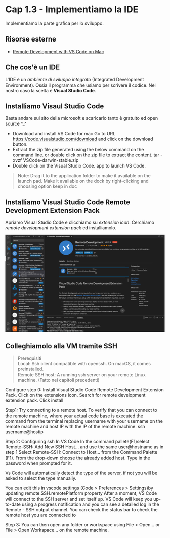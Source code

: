# <a name="top"></a> Cap 1.3 - Implementiamo la IDE

Implementiamo la parte grafica per lo sviluppo.


## Risorse esterne

- [Remote Development with VS Code on Mac](https://medium.com/macoclock/remote-development-with-vscode-on-mac-in-simple-5-steps-6ae100938d67)



## Che cos'è un IDE

L'IDE è un *ambiente di sviluppo integrato* (Integrated Development Environment). Ossia il programma che usiamo per scrivere il codice. Nel nostro caso la scelta è **Visual Studio Code**.


## Installiamo Visaul Studio Code

Basta andare sul sito della microsoft e scaricarlo tanto è gratuito ed open source ^_^

- Download and install VS Code for mac
    Go to URL https://code.visualstudio.com/download and click on the download button.
- Extract the zip file generated using the below command on the command line. or double click on the zip file to extract the content.
    tar -xvzf VSCode-darwin-stable.zip
- Double click on the Visual Studio Code. app to launch VS Code.

> Note: Drag it to the application folder to make it available on the launch pad. Make it available on the dock by right-clicking and choosing option keep in doc



## Installiamo Visual Studio Code Remote Development Extension Pack

Apriamo Visual Studio Code e clicchiamo su *extension icon*. Cerchiamo *remote development extension pack* ed installiamolo.

![fig01](https://github.com/flaviobordonidev/leanpubabrandnewcms/blob/master/01-base/01-new_app_with_ubuntu_multipass/03_01-install_remote_development_pack.png)



## Colleghiamolo alla VM tramite SSH

> Prerequisiti <br/>
> Local: Ssh client compatible with openssh. On macOS, it comes preinstalled. <br/>
> Remote SSH host: A running ssh server on your remote Linux machine. (Fatto nei capitoli precedenti)


Configure
step 0: Install Visual Studio Code Remote Development Extension Pack.
Click on the extensions icon.
Search for remote development extension pack.
Click install

Step1: Try connecting to a remote host.
To verify that you can connect to the remote machine, where your actual code base is executed the command from the terminal replacing username with your username on the remote machine and host IP with the IP of the remote machine.
ssh username@hostip

Step 2: Configuring ssh In VS Code
In the command pallete(F1)select Remote-SSH: Add New SSH Host… and use the same user@hostname as in step 1
Select Remote-SSH: Connect to Host… from the Command Palette (F1). From the drop-down choose the already added host. Type in the password when prompted for it.

Vs Code will automatically detect the type of the server, if not you will be asked to select the type manually.

You can edit this in vscode settings (Code > Preferences > Settings)by updating remote.SSH.remotePlatform property
After a moment, VS Code will connect to the SSH server and set itself up. VS Code will keep you up-to-date using a progress notification and you can see a detailed log in the Remote - SSH output channel. You can check the status bar to check the remote host you are connected to

Step 3: You can then open any folder or workspace using File > Open… or File > Open Workspace… on the remote machine.


